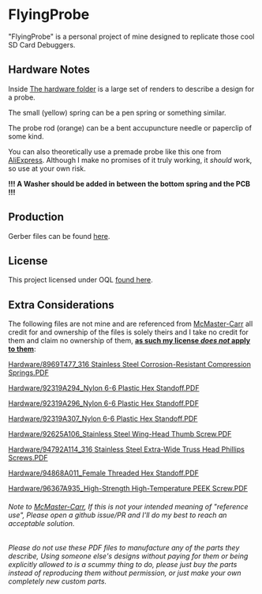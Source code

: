 # FlyingProbe

"FlyingProbe" is a personal project of mine designed to replicate those cool SD Card Debuggers.

## Hardware Notes

Inside [The hardware folder](<https://github.com/NanashiTheNameless/FlyingProbe/tree/main/Hardware>) is a large set of renders to describe a design for a probe.

The small (yellow) spring can be a pen spring or something similar.

The probe rod (orange) can be a bent accupuncture needle or paperclip of some kind.

You can also theoretically use a premade probe like this one from [AliExpress](<https://www.aliexpress.com/item/3256803993646501.html>).
Although I make no promises of it truly working, it _should_ work, so use at your own risk.

**!!! A Washer should be added in between the bottom spring and the PCB !!!**

## Production

Gerber files can be found [here](<https://github.com/NanashiTheNameless/FlyingProbe/raw/refs/heads/main/production/FlyingProbe.zip>).

## License

This project licensed under OQL [found here](<license.md>).

## Extra Considerations

The following files are not mine and are referenced from [McMaster-Carr](<https://www.mcmaster.com>) all credit for and ownership of the files is solely theirs and I take no credit for them and claim no ownership of them, <ins>**as such my license _does not_ apply to them**</ins>:

[Hardware/8969T477_316 Stainless Steel Corrosion-Resistant Compression Springs.PDF](<Hardware/8969T477_316 Stainless Steel Corrosion-Resistant Compression Springs.PDF>)

[Hardware/92319A294_Nylon 6-6 Plastic Hex Standoff.PDF](<Hardware/92319A294_Nylon 6-6 Plastic Hex Standoff.PDF>)

[Hardware/92319A296_Nylon 6-6 Plastic Hex Standoff.PDF](<Hardware/92319A296_Nylon 6-6 Plastic Hex Standoff.PDF>)

[Hardware/92319A307_Nylon 6-6 Plastic Hex Standoff.PDF](<Hardware/92319A307_Nylon 6-6 Plastic Hex Standoff.PDF>)

[Hardware/92625A106_Stainless Steel Wing-Head Thumb Screw.PDF](<Hardware/92625A106_Stainless Steel Wing-Head Thumb Screw.PDF>)

[Hardware/94792A114_316 Stainless Steel Extra-Wide Truss Head Phillips Screws.PDF](<Hardware/94792A114_316 Stainless Steel Extra-Wide Truss Head Phillips Screws.PDF>)

[Hardware/94868A011_Female Threaded Hex Standoff.PDF](<Hardware/94868A011_Female Threaded Hex Standoff.PDF>)

[Hardware/96367A935_High-Strength High-Temperature PEEK Screw.PDF](<Hardware/96367A935_High-Strength High-Temperature PEEK Screw.PDF>)

###### Note to [McMaster-Carr](<https://www.mcmaster.com>), If this is not your intended meaning of "reference use", Please open a github issue/PR and I'll do my best to reach an acceptable solution.

###### Please do not use these PDF files to manufacture any of the parts they describe, Using someone else's designs without paying for them or being explicitly allowed to is a scummy thing to do, please just buy the parts instead of reproducing them without permission, or just make your own completely new custom parts.
